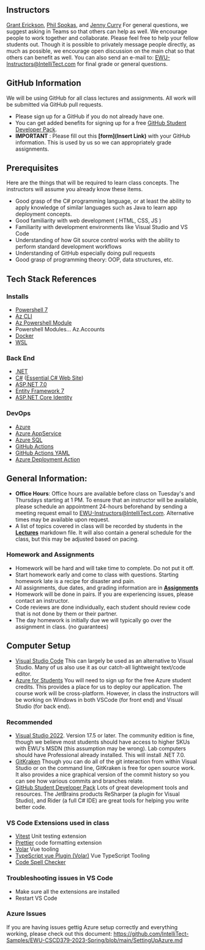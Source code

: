 ## Instructors

[Grant Erickson](https://github.com/GrantErickson), [Phil Spokas](https://github.com/mmwoodfo), and [Jenny Curry](https://github.com/jenny-curry)
For general questions, we suggest asking in Teams so that others can help as well. We encourage people to work together and collaborate. Please feel free to help your fellow students out. Though it is possible to privately message people directly, as much as possible, we encourage open discussion on the main chat so that others can benefit as well.
You can also send an e-mail to: [EWU-Instructors@IntelliTect.com](EWU-Instructors@IntelliTect.com) for final grade or general questions.

## GitHub Information

We will be using GitHub for all class lectures and assignments. All work will be submitted via GitHub pull requests.

- Please sign up for a GitHub if you do not already have one.
- You can get added benefits for signing up for a free [GitHub Student Developer Pack](https://education.github.com/pack).
- **IMPORTANT** : Please fill out this **[form](Insert Link)** with your GitHub information. This is used by us so we can appropriately grade assignments.

## Prerequisites

Here are the things that will be required to learn class concepts. The instructors will assume you already know these items.

- Good grasp of the C# programming language, or at least the ability to apply knowledge of similar languages such as Java to learn app deployment concepts.
- Good familiarity with web development ( HTML, CSS, JS )
- Familiarity with development environments like Visual Studio and VS Code
- Understanding of how Git source control works with the ability to perform standard development workflows
- Understanding of GitHub especially doing pull requests
- Good grasp of programming theory: OOP, data structures, etc.

## Tech Stack References

### Installs

- [Powershell 7](https://learn.microsoft.com/en-us/powershell/scripting/install/installing-powershell-on-windows?view=powershell-7.3)
- [Az CLI](https://learn.microsoft.com/en-us/cli/azure/install-azure-cli-windows?tabs=azure-cli#install-or-update)
- [Az Powershell Module](https://learn.microsoft.com/en-us/powershell/azure/install-azps-windows?view=azps-10.3.0&tabs=powershell&pivots=windows-psgallery#installation)
- Powershell Modules...
  Az.Accounts
- [Docker](https://www.docker.com/get-started/)
- [WSL](https://learn.microsoft.com/en-us/windows/wsl/install)

### Back End

- [.NET](https://dotnet.microsoft.com/en-us/)
- [C#](https://learn.microsoft.com/en-us/dotnet/csharp/) ([Essential C# Web Site](https://essentialcsharp.com/home))
- [ASP.NET 7.0](https://docs.microsoft.com/en-us/aspnet/core/?view=aspnetcore-7.0)
- [Entity Framework 7](https://learn.microsoft.com/en-us/ef)
- [ASP.NET Core Identity](https://learn.microsoft.com/en-us/aspnet/core/security/authentication/identity?view=aspnetcore-7.0&tabs=visual-studio)

### DevOps

- [Azure](https://docs.microsoft.com/en-us/azure/?product=popular)
- [Azure AppService](https://docs.microsoft.com/en-us/azure/app-service/)
- [Azure SQL](https://docs.microsoft.com/en-us/azure/azure-sql/)
- [GitHub Actions](https://docs.github.com/en/actions)
- [GitHub Actions YAML](https://docs.github.com/en/actions/using-workflows/workflow-syntax-for-github-actions)
- [Azure Deployment Action](https://learn.microsoft.com/en-us/azure/static-web-apps/build-configuration?tabs=github-actions#build-and-deploy)

## General Information:

- **Office Hours**: Office hours are available before class on Tuesday's and Thursdays starting at 1 PM. To ensure that an instructor will be available, please schedule an appointment 24-hours beforehand by sending a meeting request email to EWU-Instructors@IntelliTect.com. Alternative times may be available upon request.
- A list of topics covered in class will be recorded by students in the [**Lectures**](Lectures.md) markdown file. It will also contain a general schedule for the class, but this may be adjusted based on pacing.

### Homework and Assignments

- Homework will be hard and will take time to complete. Do not put it off.
- Start homework early and come to class with questions. Starting homework late is a recipe for disaster and pain.
- All assignments, due dates, and grading information are in [**Assignments**](Assignments.md)
- Homework will be done in pairs. If you are experiencing issues, please contact an instructor.
- Code reviews are done individually, each student should review code that is not done by them or their partner.
- The day homework is initially due we will typically go over the assignment in class. (no guarantees)

## Computer Setup

- [Visual Studio Code](https://code.visualstudio.com/) This can largely be used as an alternative to Visual Studio. Many of us also use it as our catch-all lightweight text/code editor.
- [Azure for Students](https://azure.microsoft.com/en-us/free/students/) You will need to sign up for the free Azure student credits. This provides a place for us to deploy our application.
  The course work will be cross-platform. However, in class the instructors will be working on Windows in both VSCode (for front end) and Visual Studio (for back end).

### Recommended

- [Visual Studio 2022](https://visualstudio.microsoft.com/downloads/). Version 17.5 or later. The community edition is fine, though we believe most students should have access to higher SKUs with EWU's MSDN (this assumption may be wrong). Lab computers should have Professional already installed. This will install .NET 7.0.
- [GitKraken](https://gitkraken.keboo.dev/) Though you can do all of the git interaction from within Visual Studio or on the command line, GitKraken is free for open source work. It also provides a nice graphical version of the commit history so you can see how various commits and branches relate.
- [GitHub Student Developer Pack](https://education.github.com/students) Lots of great development tools and resources. The JetBrains products ReSharper (a plugin for Visual Studio), and Rider (a full C# IDE) are great tools for helping you write better code.

### VS Code Extensions used in class

- [Vitest](https://marketplace.visualstudio.com/items?itemName=ZixuanChen.vitest-explorer) Unit testing extension
- [Prettier](https://marketplace.visualstudio.com/items?itemName=esbenp.prettier-vscode) code formatting extension
- [Volar](https://marketplace.visualstudio.com/items?itemName=Vue.volar) Vue tooling
- [TypeScript vue Plugin (Volar)](https://marketplace.visualstudio.com/items?itemName=Vue.vscode-typescript-vue-plugin) Vue TypeScript Tooling
- [Code Spell Checker](https://marketplace.visualstudio.com/items?itemName=streetsidesoftware.code-spell-checker)

### Troubleshooting issues in VS Code

- Make sure all the extensions are installed
- Restart VS Code

### Azure Issues

If you are having issues gettig Azure setup correctly and everything working, please check out this document: https://github.com/IntelliTect-Samples/EWU-CSCD379-2023-Spring/blob/main/SettingUpAzure.md
